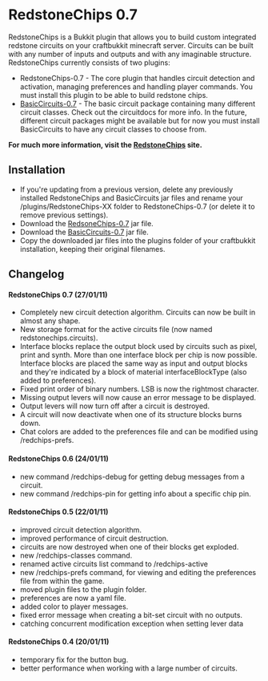 RedstoneChips 0.7
==================

RedstoneChips is a Bukkit plugin that allows you to build custom integrated redstone circuits on your craftbukkit minecraft server.
Circuits can be built with any number of inputs and outputs and with any imaginable structure. RedstoneChips currently consists of
two plugins:
- RedstoneChips-0.7 - The core plugin that handles circuit detection and activation, managing preferences and handling player commands. You must install this plugin to be able to build redstone chips.
- [BasicCircuits-0.7](http://github.com/eisental/BasicCircuits) - The basic circuit package containing many different circuit classes. Check out the circuitdocs for more info. In the future, different circuit packages might be available but for now you must install BasicCircuits to have any circuit classes to choose from.

__For much more information, visit the [RedstoneChips](http://eisental.github.com/RedstoneChips) site.__

Installation
------------
* If you're updating from a previous version, delete any previously installed RedstoneChips and BasicCircuits jar files and rename your <craftbukkit>/plugins/RedstoneChips-XX folder to RedstoneChips-0.7 (or delete it to remove previous settings).
* Download the [RedsoneChips-0.7](http://eisental.github.com/eisental/RedstoneChips/RedstoneChips-0.7.jar) jar file.
* Download the [BasicCircuits-0.7](http://eisental.github.com/eisental/BasicCircuits/BasicCircuits-0.7.jar) jar file.
* Copy the downloaded jar files into the plugins folder of your craftbukkit installation, keeping their original filenames.


Changelog
----------
#### RedstoneChips 0.7 (27/01/11)
* Completely new circuit detection algorithm. Circuits can now be built in almost any shape.
* New storage format for the active circuits file (now named redstonechips.circuits).
* Interface blocks replace the output block used by circuits such as pixel, print and synth. More than one interface block per chip is now possible. Interface blocks are placed the same way as input and output blocks and they're indicated by a block of material interfaceBlockType (also added to preferences).
* Fixed print order of binary numbers. LSB is now the rightmost character.
* Missing output levers will now cause an error message to be displayed.
* Output levers will now turn off after a circuit is destroyed.
* A circuit will now deactivate when one of its structure blocks burns down.
* Chat colors are added to the preferences file and can be modified using /redchips-prefs.

#### RedstoneChips 0.6 (24/01/11)
* new command /redchips-debug for getting debug messages from a circuit.
* new command /redchips-pin for getting info about a specific chip pin.


#### RedstoneChips 0.5 (22/01/11)
* improved circuit detection algorithm.
* improved performance of circuit destruction.
* circuits are now destroyed when one of their blocks get exploded.
* new /redchips-classes command.
* renamed active circuits list command to /redchips-active
* new /redchips-prefs command, for viewing and editing the preferences file from within the game.    
* moved plugin files to the plugin folder.
* preferences are now a yaml file.
* added color to player messages.
* fixed error message when creating a bit-set circuit with no outputs.
* catching concurrent modification exception when setting lever data

#### RedstoneChips 0.4 (20/01/11)
* temporary fix for the button bug.
* better performance when working with a large number of circuits.




